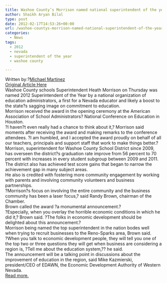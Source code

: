 ```yaml
---
title: Washoe County’s Morrison named national superintendent of the year
author: Shaikh Aryan Bilal
type: post
date: 2012-02-17T14:53:26+00:00
url: /washoe-countys-morrison-named-national-superintendent-of-the-year/
categories:
  - News
tags:
  - 2012
  - nevada
  - superintendent of the year
  - washoe county

---
```

<div>
  <div id="sharelinks">
    <a href="mailto:mmartinez@rgj.com" target="_blank" rel="noopener"><img src="http://cmsimg.rgj.com/apps/pbcsi.dll/persbilde?Avis=J7&ID=MartinezMichael&maxH=34&maxW=34" alt="" /></a>Written by:?<a href="mailto:mmartinez@rgj.com">Michael Martinez</a>
  </div>
  
  <div>
    <a title="Washoe County's Morrison named national superintendent of the year" href="http://www.rgj.com/article/20120217/NEWS/302170021/Washoe-County-s-Morrison-named-national-superintendent-year?odyssey=tab%7Ctopnews%7Ctext%7CLocal%20News" target="_blank" rel="noopener">Original Article Here</a>
  </div>
</div>

<div id="artpagination">
  <div>
    <div id="__gelement_5">
      <div id="GPage1">
        Washoe County schools Superintendent Heath Morrison on Thursday was named 2012 Superintendent of the Year by a national organization of education administrators, a first for a Nevada educator and likely a boost to the state?s sagging image on commitment to education.<br /> Morrison received the award in the opening ceremony at the American Association of School Administrators? National Conference on Education in Houston.<br /> ?I haven?t even really had a chance to think about it,? Morrison said moments after receiving the award and making remarks to the conference attendees. ?I am humbled, and I accepted the award proudly on behalf of all our teachers, principals and support staff that work to make things better.?<br /> Morrison, superintendent for Washoe County School District since 2009, has overseen the district?s graduation rate improve from 56 percent to 70 percent with increases in every student subgroup between 2009 and 2011. The district also has achieved test score gains that began to narrow the achievement gap in many subject areas.<br /> He also is credited with fostering more community engagement by working with parents and involving community volunteers and business partnerships.<br /> ?Morrison?s focus on involving the entire community and the business community has been a laser focus,? said Randy Brown, chairman of the Chamber.<br /> Brown called the award ?a monumental announcement.?<br /> ?Especially, when you overlay the horrible economic conditions in which he did it,? Brown said. ?The folks in economic development should be delighted about this announcement.?<br /> Morrison being named the top superintendent in the nation bodes well when trying to recruit businesses to the Reno-Sparks area, Brown said.<br /> ?When you talk to economic development people, they will tell you one of the top two or three questions they will get when business are considering a region is, ?Tell me about the education system,?? he said.<br /> The announcement will be a talking point in discussions about the improvement of education in the region, said Mike Kazmierski, president/CEO of EDAWN, the Economic Development Authority of Western Nevada.<br /> <a title="Washoe County's Morrison named national superintendent of the year; page 2" href="http://www.rgj.com/article/20120217/NEWS/302170021/Washoe-County-s-Morrison-named-national-superintendent-year?odyssey=tab%7Ctopnews%7Ctext%7CLocal%20News" target="_blank" rel="noopener">Read more.</a>
      </div>
    </div>
  </div>
</div>